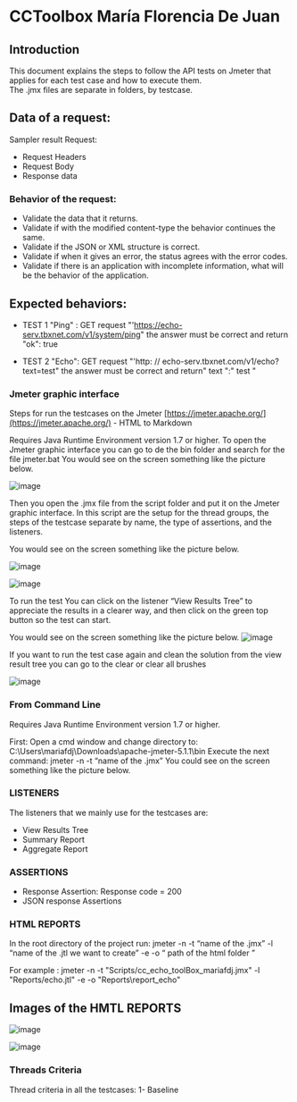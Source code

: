 # CCToolbox María Florencia De Juan

## Introduction 
This document explains the steps to follow the API tests on Jmeter that applies for each test case and how to execute them.  
The .jmx files are separate in folders, by testcase. 


## Data of a request:
Sampler result
Request:
- Request Headers
- Request Body
- Response data


### Behavior of the request:
- Validate the data that it returns.
- Validate if with the modified content-type the behavior continues the same.
- Validate if the JSON or XML structure is correct.
- Validate if when it gives an error, the status agrees with the error codes.
- Validate if there is an application with incomplete information, what will be the behavior of the application.


## Expected behaviors:
- TEST 1
"Ping" : GET request "'https://echo-serv.tbxnet.com/v1/system/ping" the answer must be correct and return "ok": true 

- TEST 2
"Echo":  GET request "'http: // echo-serv.tbxnet.com/v1/echo?text=test" the answer must be correct and return" text ":" test "



### Jmeter graphic interface
Steps for run the testcases on the Jmeter  [https://jmeter.apache.org/](https://jmeter.apache.org/) - HTML to Markdown

Requires Java Runtime Environment version 1.7 or higher.
To open the Jmeter graphic interface you can go to de the bin folder and search for the file jmeter.bat
You would see on the screen something like the picture below.

 ![image](https://i.imgur.com/dcCKzKw.png)

Then you open the .jmx file from the script folder and put it on the Jmeter graphic interface.
In this script are the setup for the thread groups, the steps of the testcase separate by name, the type of assertions, and the listeners.


You would see on the screen something like the picture below.

![image](https://i.imgur.com/0pHD8nB.png)

![image](logoBH.jpg)


To run the test
You can click on the listener “View Results Tree” to appreciate the results in a clearer way, and then click on the green top button so the test can start.



You would see on the screen something like the picture below.
![image](https://i.imgur.com/bTX3idh.png)


If you want to run the test case again and clean the solution from the view result tree you can go to the clear or clear all brushes

![image](https://i.imgur.com/hkWeqHY.png)
 

### From Command Line

Requires Java Runtime Environment version 1.7 or higher.

First: Open a cmd window and change directory to: C:\Users\mariafdj\Downloads\apache-jmeter-5.1.1\bin
Execute the next command: jmeter -n -t  “name of the .jmx”
You could see on the screen something like the picture below.



### LISTENERS

The listeners that we mainly use for  the testcases are:

- View Results Tree
- Summary Report
- Aggregate Report

### ASSERTIONS

- Response Assertion: Response code = 200
- JSON response Assertions

### HTML REPORTS

In the root directory of the project run: jmeter -n -t  “name of the .jmx” -l “name of the .jtl we want to create” -e -o  “ path of the html folder ” 

For example :
jmeter -n -t  "Scripts/cc_echo_toolBox_mariafdj.jmx" -l "Reports/echo.jtl" -e -o  "Reports\report_echo"



## Images of the HMTL REPORTS
 
 
![image](https://i.imgur.com/NHGvUeG.png)

![image](https://i.imgur.com/0vLT9Sa.png)





### Threads Criteria  
Thread criteria in all the testcases:
1- Baseline
